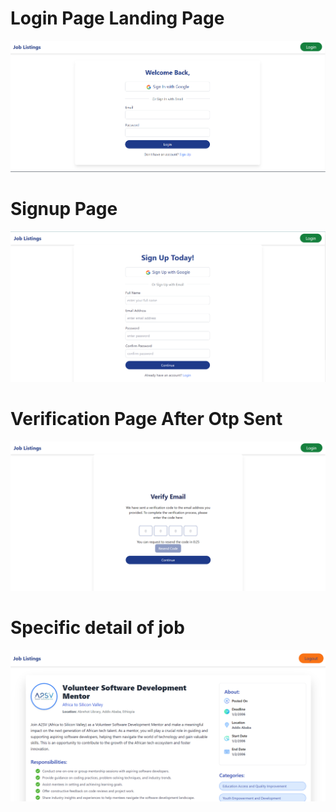 # Login Page Landing Page
![App Screenshot](Screenshots/Screenshot1.png)


# Signup Page 
![App Screenshot](Screenshots/Screenshot2.png)
# Verification Page After Otp Sent
![App Screenshot](Screenshots/Screenshot3.png)

# Specific detail of job
![App Screenshot](Screenshots/Screenshot.png)

